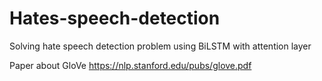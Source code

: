 # Hates-speech-detection
Solving hate speech detection problem using BiLSTM with attention layer

Paper about GloVe https://nlp.stanford.edu/pubs/glove.pdf
